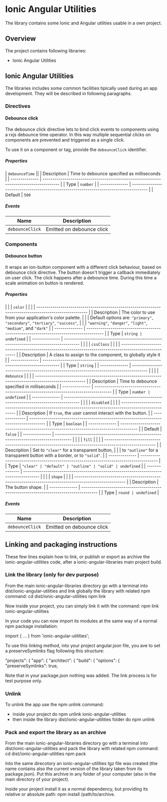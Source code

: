 # Ionic Angular Utilities

The library contains some Ionic and Angular utilities usable in a own project.

## Overview
The project contains following libraries:
- Ionic Angular Utilities

## Ionic Angular Utilities
The libraries includes some common facilities tipically used during an app development. They will be described in following paragraphs.

### Directives
#### Debounce click
The debounce click directive lets to bind click events to components using a rxjs debounce time operator. In this way multiple sequential clicks on components are prevented and triggered as a single click.

To use it on a component or tag, provide the `debounceClick` identifier.

##### Properties

| `debounceTime`                                                                                         ||
| Description    | Time to debounce specified as milliseconds                                             |
| -------------- | -------------------------------------------------------------------------------------- |
| Type           | `number`                                                                               |
| -------------- | -------------------------------------------------------------------------------------- |
| Default        | `500`

##### Events

| Name            | Description                                                                           |
| --------------- | ------------------------------------------------------------------------------------- |
| `debounceClick` | Emitted on debounce click                                                             |

### Components
#### Debounce button
It wraps an ion-button component with a different click behaviour, based on debounce click directive. The button doesn't trigger a callback immediately on user click. The click happens after a debounce time. During this time
a scale animation on button is rendered.

##### Properties

|                                                                                                         |
| `color`                                                                                                 |
|                                                                                                         |
| ------------------------------------------------------------------------------------------------------- |
| Description    | The color to use from your application's color palette.                                |
|                | Default options are: `"primary"`, `"secondary"`, `"tertiary"`, `"success"`,            |
|                | `"warning"`, `"danger"`, `"light"`, `"medium"`, and `"dark"`                           |
| -------------- | -------------------------------------------------------------------------------------- |
| Type           | `string | undefined`                                                                   |
| -------------- | -------------------------------------------------------------------------------------- |
|                                                                                                         |
| `cssClass`                                                                                              |
|                                                                                                         |
| ------------------------------------------------------------------------------------------------------- |
| Description    | A class to assign to the component, to globally style it                               |
| -------------- | -------------------------------------------------------------------------------------- |
| Type           | `string`                                                                               |
| -------------- | -------------------------------------------------------------------------------------- |
|                                                                                                         |
| `debounce`                                                                                              |
|                                                                                                         |
| ------------------------------------------------------------------------------------------------------- |
| Description    | Time to debounce specified in milliseconds                                             |
| -------------- | -------------------------------------------------------------------------------------- |
| Type           | `number | undefined`                                                                   |
| -------------- | -------------------------------------------------------------------------------------- |
|                                                                                                         |
| `disabled`                                                                                              |
|                                                                                                         |
| ------------------------------------------------------------------------------------------------------- |
| Description    | If `true`, the user cannot interact with the button.                                   |
| -------------- | -------------------------------------------------------------------------------------- |
| Type           | `boolean`                                                                              |
| -------------- | -------------------------------------------------------------------------------------- |
| Default        | `false`                                                                                |
| -------------- | -------------------------------------------------------------------------------------- |
|                                                                                                         |
| `fill`                                                                                                  |
|                                                                                                         |
| ------------------------------------------------------------------------------------------------------- |
| Description    | Set to `"clear"` for a transparent button,                                             |
|                | to `"outline"` for a transparent button with a border, or to `"solid"`.                |
| -------------- | -------------------------------------------------------------------------------------- |
| Type           | `"clear" | "default" | "outline" | "solid" | undefined`                                |
| -------------- | -------------------------------------------------------------------------------------- |
|                                                                                                         |
| `shape`                                                                                                 |
|                                                                                                         |
| ------------------------------------------------------------------------------------------------------- |
| Description    | The button shape.                                                                      |
| -------------- | -------------------------------------------------------------------------------------- |
| Type           | `round | undefined`                                                                    |

##### Events

| Name            | Description                                                                           |
| --------------- | ------------------------------------------------------------------------------------- |
| `debounceClick` | Emitted on debounce click                                                             |


## Linking and packaging instructions
These few lines explain how to link, or publish or export as archive the ionic-angular-utilities code,
after a ionic-angular-libraries main project build.

### Link the library (only for dev purpose)
From the main ionic-angular-libraries directory go with a terminal into dist/ionic-angular-utilities and link globally the library with related npm command:
    cd dist/ionic-angular-utilities
    npm link

Now inside your project, you can simply link it with the command:
    npm link ionic-angular-utilities

In your code you can now import its modules at the same way of a normal npm package installation:

import { ... } from 'ionic-angular-utilities';


To use this linking method, into your project angular.json file, you ave to set a preserveSymlinks flag following this
structure:

  "projects": {
    "app": {
      "architect": {
        "build": {
          "options": {
            "preserveSymlinks": true,


Note that in your package.json nothing was added. The link process is for test purpose only.

### Unlink
To unlink the app use the npm unlink command:
* inside your project do
    npm unlink ionic-angular-utilities
* then inside the library dist/ionic-angular-utilities folder do
    npm unlink

### Pack and export the library as an archive
From the main ionic-angular-libraries directory go with a terminal into dist/ionic-angular-utilities and pack the library with related npm command:
    cd dist/ionic-angular-utilities
    npm pack

Into the same direcotory an ionic-angular-utilities tgz file was created (the name contains also the current version of the library taken from its package.json). Put this archive in any folder of your computer (also in the main directory of your project).

Inside your project install it as a normal dependency, but providing its relative or absolute path:
npm install /path/to/archive.
